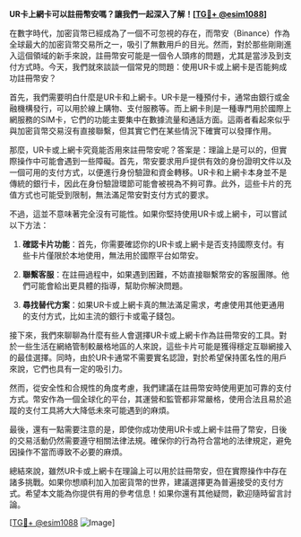 **UR卡上網卡可以註冊幣安嗎？讓我們一起深入了解！[[TG💪+ @esim1088](https://t.me/s/esim1088)]**

在數字時代，加密貨幣已經成為了一個不可忽視的存在，而幣安（Binance）作為全球最大的加密貨幣交易所之一，吸引了無數用戶的目光。然而，對於那些剛剛進入這個領域的新手來說，註冊幣安可能是一個令人頭疼的問題，尤其是當涉及到支付方式時。今天，我們就來談談一個常見的問題：使用UR卡或上網卡是否能夠成功註冊幣安？

首先，我們需要明白什麼是UR卡和上網卡。UR卡是一種預付卡，通常由銀行或金融機構發行，可以用於線上購物、支付服務等。而上網卡則是一種專門用於國際上網服務的SIM卡，它們的功能主要集中在數據流量和通話方面。這兩者看起來似乎與加密貨幣交易沒有直接聯繫，但其實它們在某些情況下確實可以發揮作用。

那麼，UR卡或上網卡究竟能否用來註冊幣安呢？答案是：理論上是可以的，但實際操作中可能會遇到一些障礙。首先，幣安要求用戶提供有效的身份證明文件以及一個可用的支付方式，以便進行身份驗證和資金轉移。UR卡和上網卡本身並不是傳統的銀行卡，因此在身份驗證環節可能會被視為不夠可靠。此外，這些卡片的充值方式也可能受到限制，無法滿足幣安對支付方式的要求。

不過，這並不意味著完全沒有可能性。如果你堅持使用UR卡或上網卡，可以嘗試以下方法：

1. **確認卡片功能**：首先，你需要確認你的UR卡或上網卡是否支持國際支付。有些卡片僅限於本地使用，無法用於國際平台如幣安。

2. **聯繫客服**：在註冊過程中，如果遇到困難，不妨直接聯繫幣安的客服團隊。他們可能會給出更具體的指導，幫助你解決問題。

3. **尋找替代方案**：如果UR卡或上網卡真的無法滿足需求，考慮使用其他更通用的支付方式，比如主流的銀行卡或電子錢包。

接下來，我們來聊聊為什麼有些人會選擇UR卡或上網卡作為註冊幣安的工具。對於一些生活在網絡管制較嚴格地區的人來說，這些卡片可能是獲得穩定互聯網接入的最佳選擇。同時，由於UR卡通常不需要實名認證，對於希望保持匿名性的用戶來說，它們也具有一定的吸引力。

然而，從安全性和合規性的角度考慮，我們建議在註冊幣安時使用更加可靠的支付方式。幣安作為一個全球化的平台，其運營和監管都非常嚴格，使用合法且易於追蹤的支付工具將大大降低未來可能遇到的麻煩。

最後，還有一點需要注意的是，即使你成功使用UR卡或上網卡註冊了幣安，日後的交易活動仍然需要遵守相關法律法規。確保你的行為符合當地的法律規定，避免因操作不當而導致不必要的麻煩。

總結來說，雖然UR卡或上網卡在理論上可以用於註冊幣安，但在實際操作中存在諸多挑戰。如果你想順利加入加密貨幣的世界，建議選擇更為普遍接受的支付方式。希望本文能為你提供有用的參考信息！如果你還有其他疑問，歡迎隨時留言討論。

[[TG💪+ @esim1088](https://t.me/s/esim1088) ![Image](https://i.postimg.cc/4NQfJmqS/Snipaste-2025-05-13-00-14-12.png)]